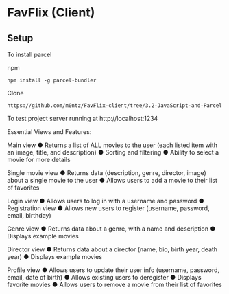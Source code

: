 # FavFlix (Client)

## Setup

To install parcel

npm

```
npm install -g parcel-bundler
```

Clone

```
https://github.com/m0ntz/FavFlix-client/tree/3.2-JavaScript-and-Parcel
```

To test project server running at http://localhost:1234

Essential Views and Features:

Main view
● Returns a list of ALL movies to the user (each listed item with an image, title, and description)
● Sorting and filtering
● Ability to select a movie for more details

Single movie view
● Returns data (description, genre, director, image) about a single movie to the user
● Allows users to add a movie to their list of favorites

Login view
● Allows users to log in with a username and password
● Registration view
● Allows new users to register (username, password, email, birthday)

Genre view
● Returns data about a genre, with a name and description
● Displays example movies

Director view
● Returns data about a director (name, bio, birth year, death year)
● Displays example movies

Profile view
● Allows users to update their user info (username, password, email, date of birth)
● Allows existing users to deregister
● Displays favorite movies
● Allows users to remove a movie from their list of favorites
